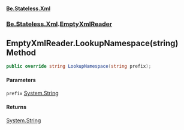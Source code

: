 #### [Be.Stateless.Xml](README.md 'README')
### [Be.Stateless.Xml](Be.Stateless.Xml.md 'Be.Stateless.Xml').[EmptyXmlReader](EmptyXmlReader.md 'Be.Stateless.Xml.EmptyXmlReader')

## EmptyXmlReader.LookupNamespace(string) Method

```csharp
public override string LookupNamespace(string prefix);
```
#### Parameters

<a name='Be.Stateless.Xml.EmptyXmlReader.LookupNamespace(string).prefix'></a>

`prefix` [System.String](https://docs.microsoft.com/en-us/dotnet/api/System.String 'System.String')

#### Returns
[System.String](https://docs.microsoft.com/en-us/dotnet/api/System.String 'System.String')
